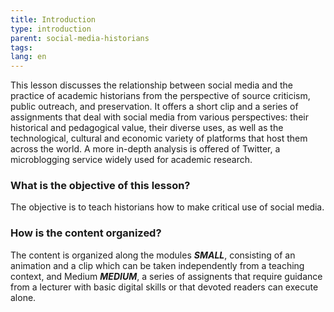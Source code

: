 ```yaml
---
title: Introduction
type: introduction
parent: social-media-historians
tags:
lang: en
---
```

This lesson discusses the relationship between social media and the practice of academic historians from the perspective of source criticism, public outreach, and preservation. It offers a short clip and a series of assignments that deal with social media from various perspectives: their historical and pedagogical value, their diverse uses, as well as the technological, cultural and economic variety of platforms that host them across the world. 
A more in-depth analysis is offered of Twitter, a microblogging service widely used for academic research.
<!-- more -->

### What is the objective of this lesson?
<!-- section-contents -->

The objective is to teach historians how to make critical use of social media. 

<!-- section -->

### How is the content organized?
<!-- section-contents -->

The content is organized along the modules ***SMALL***, consisting of an animation and a clip which can be taken independently from a teaching context, and Medium ***MEDIUM***, a series of assignents that require guidance from a lecturer with basic digital skills or that devoted readers can execute alone.

<!-- more -->


